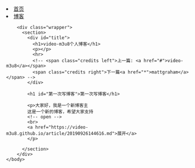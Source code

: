 <!DOCTYPE html>
<html>
	<head>
		<title>测试v0.0.0.1</title>
		<meta http-equiv="Content-Type" content="text/html; charset=UTF-8">
	</head>
	<body>
		<div id="header">
	        <nav>
	          <li class="fork"><a href="https://video-m3u8.github.io">首页</a></li>
	          <li class="fork"><a href="https://video-m3u8.github.io">博客</a></li>
	        </nav>
	     </div>
		<!-- end header -->

		<div class="wrapper">
	      <section>
	        <div id="title">
	          <h1>video-m3u8个人博客</h1>
	          <p></p>
	          <hr>
	          <!-- <span class="credits left">上一篇: <a href="#">video-m3u8</a></span>
	          <span class="credits right">下一篇<a href="*">mattgraham</a></span> -->
	        </div>

	        <h1 id="第一次写博客">第一次写博客</h1>

			<p>大家好，我是一个新博客主
			这是一个新的博客，希望大家支持
			<!-- open -->
			<br>
			<a href="https://video-m3u8.github.io/article/20190926144616.md">展开</a>
			</p>

	      </section>
	    </div>
	</body>
</html>



